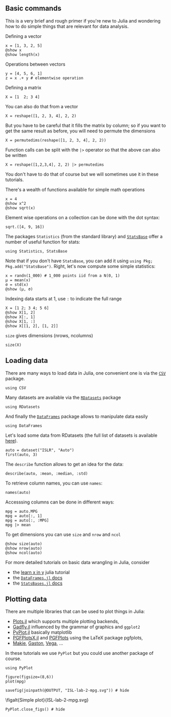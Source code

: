 <!--This file was generated, do not modify it.-->
## Basic commands

This is a very brief and rough primer if you're new to Julia and wondering how to do simple things that are relevant for data analysis.

Defining a vector

```julia:ex1
x = [1, 3, 2, 5]
@show x
@show length(x)
```

Operations between vectors

```julia:ex2
y = [4, 5, 6, 1]
z = x .+ y # elementwise operation
```

Defining a matrix

```julia:ex3
X = [1  2; 3 4]
```

You can also do that from a vector

```julia:ex4
X = reshape([1, 2, 3, 4], 2, 2)
```

But you have to be careful that it fills the matrix by column; so if you want to get the same result as before, you will need to permute the dimensions

```julia:ex5
X = permutedims(reshape([1, 2, 3, 4], 2, 2))
```

Function calls can be split with the `|>` operator so that the above can also be written

```julia:ex6
X = reshape([1,2,3,4], 2, 2) |> permutedims
```

You don't have to do that of course but we will sometimes use it in these tutorials.

There's a wealth of functions available for simple math operations

```julia:ex7
x = 4
@show x^2
@show sqrt(x)
```

Element wise operations on a collection can be done with the dot syntax:

```julia:ex8
sqrt.([4, 9, 16])
```

The packages `Statistics` (from the standard library) and [`StatsBase`](https://github.com/JuliaStats/StatsBase.jl) offer a number of useful function for stats:

```julia:ex9
using Statistics, StatsBase
```

Note that if you don't have `StatsBase`, you can add it using `using Pkg; Pkg.add("StatsBase")`.
Right, let's now compute some simple statistics:

```julia:ex10
x = randn(1_000) # 1_000 points iid from a N(0, 1)
μ = mean(x)
σ = std(x)
@show (μ, σ)
```

Indexing data starts at 1, use `:` to indicate the full range

```julia:ex11
X = [1 2; 3 4; 5 6]
@show X[1, 2]
@show X[:, 1]
@show X[1, :]
@show X[[1, 2], [1, 2]]
```

`size` gives dimensions (nrows, ncolumns)

```julia:ex12
size(X)
```

## Loading data

There are many ways to load data in Julia, one convenient one is via the [`CSV`](https://github.com/JuliaData/CSV.jl) package.

```julia:ex13
using CSV
```

Many datasets are available via the [`RDatasets`](https://github.com/JuliaStats/RDatasets.jl) package

```julia:ex14
using RDatasets
```

And finally the [`DataFrames`](https://github.com/JuliaData/DataFrames.jl) package allows to manipulate data easily

```julia:ex15
using DataFrames
```

Let's load some data from RDatasets (the full list of datasets is available [here](http://vincentarelbundock.github.io/Rdatasets/datasets.html)).

```julia:ex16
auto = dataset("ISLR", "Auto")
first(auto, 3)
```

The `describe` function allows to get an idea for the data:

```julia:ex17
describe(auto, :mean, :median, :std)
```

To retrieve column names, you can use `names`:

```julia:ex18
names(auto)
```

Accesssing columns can be done in different ways:

```julia:ex19
mpg = auto.MPG
mpg = auto[:, 1]
mpg = auto[:, :MPG]
mpg |> mean
```

To get dimensions you can use `size` and `nrow` and `ncol`

```julia:ex20
@show size(auto)
@show nrow(auto)
@show ncol(auto)
```

For more detailed tutorials on basic data wrangling in Julia, consider

* the [learn x in y](https://learnxinyminutes.com/docs/julia/) julia tutorial
* the [`DataFrames.jl` docs](http://juliadata.github.io/DataFrames.jl/latest/)
* the [`StatsBases.jl` docs](https://juliastats.org/StatsBase.jl/latest/)

## Plotting data

There are multiple libraries that can be used to  plot things in Julia:

* [Plots.jl](https://github.com/JuliaPlots/Plots.jl) which supports multiple plotting backends,
* [Gadfly.jl](https://github.com/GiovineItalia/Gadfly.jl) influenced by the grammar of graphics and `ggplot2`
* [PyPlot.jl](https://github.com/JuliaPy/PyPlot.jl) basically matplotlib
* [PGFPlotsX.jl](https://github.com/KristofferC/PGFPlotsX.jl) and [PGFPlots](https://github.com/JuliaTeX/PGFPlots.jl) using the LaTeX package  pgfplots,
* [Makie](https://github.com/JuliaPlots/Makie.jl), [Gaston](https://github.com/mbaz/Gaston.jl), [Vega](https://github.com/queryverse/VegaLite.jl), ...

In these tutorials we use `PyPlot` but you could use another package of course.

```julia:ex21
using PyPlot

figure(figsize=(8,6))
plot(mpg)

savefig(joinpath(@OUTPUT, "ISL-lab-2-mpg.svg")) # hide
```

\figalt{Simple plot}{ISL-lab-2-mpg.svg}

```julia:ex22
PyPlot.close_figs() # hide
```

